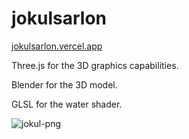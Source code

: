 # jokulsarlon

[jokulsarlon.vercel.app](https://jokulsarlon.vercel.app/)

Three.js for the 3D graphics capabilities.

Blender for the 3D model.

GLSL for the water shader.

![jokul-png](https://github.com/jijisduty/jokulsarlon/assets/38539458/fc984214-2c23-47ae-8afe-8884b3c1683c)
